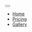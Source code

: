 <nav class="navbar navbar-light bg-faded">
  <button class="navbar-toggler hidden-lg-up pull-right" type="button" data-toggle="collapse" data-target="#navbarResponsive" aria-controls="navbarResponsive" aria-expanded="false" aria-label="Toggle navigation"></button>
  <div class="collapse navbar-toggleable-md" id="navbarResponsive">
    <!-- <a class="navbar-brand" href="#">Navbar</a> -->
      <ul class="nav navbar-nav">
        <li class="nav-item"><a class="nav-link" href="/">Home</a></li>
        <li class="nav-item"><a class="nav-link" href="/pricing/">Pricing</a></li>
        <li class="nav-item"><a class="nav-link" href="/gallery/">Gallery</a></li>
      </ul>
  </div>
</nav>
